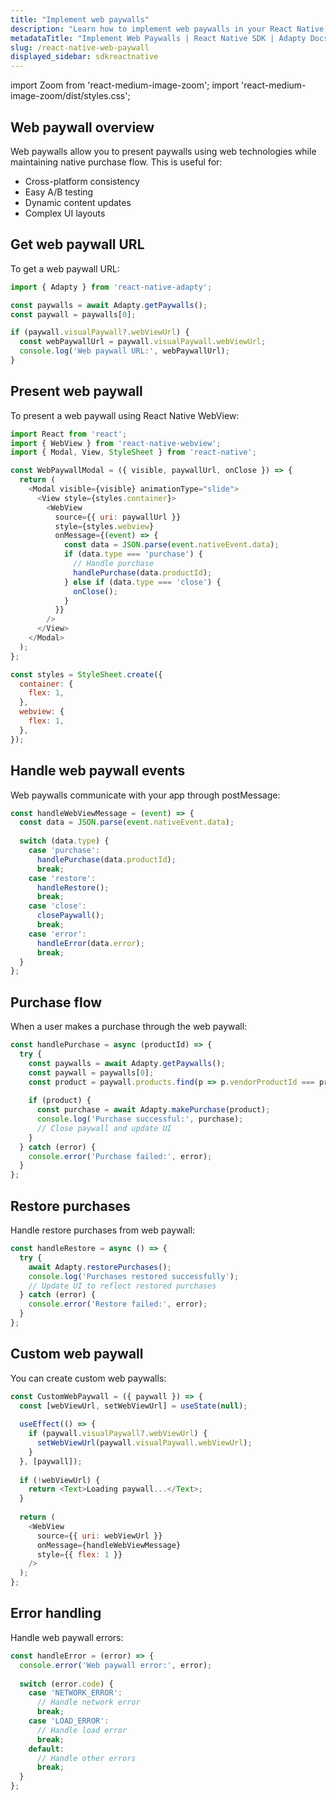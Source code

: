 ```yaml
---
title: "Implement web paywalls"
description: "Learn how to implement web paywalls in your React Native app with Adapty SDK."
metadataTitle: "Implement Web Paywalls | React Native SDK | Adapty Docs"
slug: /react-native-web-paywall
displayed_sidebar: sdkreactnative
---
```


import Zoom from 'react-medium-image-zoom';
import 'react-medium-image-zoom/dist/styles.css';

## Web paywall overview

Web paywalls allow you to present paywalls using web technologies while maintaining native purchase flow. This is useful for:

- Cross-platform consistency
- Easy A/B testing
- Dynamic content updates
- Complex UI layouts

## Get web paywall URL

To get a web paywall URL:

```javascript
import { Adapty } from 'react-native-adapty';

const paywalls = await Adapty.getPaywalls();
const paywall = paywalls[0];

if (paywall.visualPaywall?.webViewUrl) {
  const webPaywallUrl = paywall.visualPaywall.webViewUrl;
  console.log('Web paywall URL:', webPaywallUrl);
}
```

## Present web paywall

To present a web paywall using React Native WebView:

```javascript
import React from 'react';
import { WebView } from 'react-native-webview';
import { Modal, View, StyleSheet } from 'react-native';

const WebPaywallModal = ({ visible, paywallUrl, onClose }) => {
  return (
    <Modal visible={visible} animationType="slide">
      <View style={styles.container}>
        <WebView
          source={{ uri: paywallUrl }}
          style={styles.webview}
          onMessage={(event) => {
            const data = JSON.parse(event.nativeEvent.data);
            if (data.type === 'purchase') {
              // Handle purchase
              handlePurchase(data.productId);
            } else if (data.type === 'close') {
              onClose();
            }
          }}
        />
      </View>
    </Modal>
  );
};

const styles = StyleSheet.create({
  container: {
    flex: 1,
  },
  webview: {
    flex: 1,
  },
});
```

## Handle web paywall events

Web paywalls communicate with your app through postMessage:

```javascript
const handleWebViewMessage = (event) => {
  const data = JSON.parse(event.nativeEvent.data);
  
  switch (data.type) {
    case 'purchase':
      handlePurchase(data.productId);
      break;
    case 'restore':
      handleRestore();
      break;
    case 'close':
      closePaywall();
      break;
    case 'error':
      handleError(data.error);
      break;
  }
};
```

## Purchase flow

When a user makes a purchase through the web paywall:

```javascript
const handlePurchase = async (productId) => {
  try {
    const paywalls = await Adapty.getPaywalls();
    const paywall = paywalls[0];
    const product = paywall.products.find(p => p.vendorProductId === productId);
    
    if (product) {
      const purchase = await Adapty.makePurchase(product);
      console.log('Purchase successful:', purchase);
      // Close paywall and update UI
    }
  } catch (error) {
    console.error('Purchase failed:', error);
  }
};
```

## Restore purchases

Handle restore purchases from web paywall:

```javascript
const handleRestore = async () => {
  try {
    await Adapty.restorePurchases();
    console.log('Purchases restored successfully');
    // Update UI to reflect restored purchases
  } catch (error) {
    console.error('Restore failed:', error);
  }
};
```

## Custom web paywall

You can create custom web paywalls:

```javascript
const CustomWebPaywall = ({ paywall }) => {
  const [webViewUrl, setWebViewUrl] = useState(null);
  
  useEffect(() => {
    if (paywall.visualPaywall?.webViewUrl) {
      setWebViewUrl(paywall.visualPaywall.webViewUrl);
    }
  }, [paywall]);
  
  if (!webViewUrl) {
    return <Text>Loading paywall...</Text>;
  }
  
  return (
    <WebView
      source={{ uri: webViewUrl }}
      onMessage={handleWebViewMessage}
      style={{ flex: 1 }}
    />
  );
};
```

## Error handling

Handle web paywall errors:

```javascript
const handleError = (error) => {
  console.error('Web paywall error:', error);
  
  switch (error.code) {
    case 'NETWORK_ERROR':
      // Handle network error
      break;
    case 'LOAD_ERROR':
      // Handle load error
      break;
    default:
      // Handle other errors
      break;
  }
};
``` 
